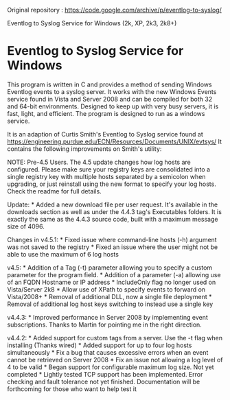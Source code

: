 Original repository : https://code.google.com/archive/p/eventlog-to-syslog/

Eventlog to Syslog Service for Windows (2k, XP, 2k3, 2k8+)

# Eventlog to Syslog Service for Windows

This program is written in C and provides a method of sending Windows Eventlog events to a syslog server. It works with the new Windows Events service found in Vista and Server 2008 and can be compiled for both 32 and 64-bit environments. Designed to keep up with very busy servers, it is fast, light, and efficient. The program is designed to run as a windows service.

It is an adaption of Curtis Smith's Eventlog to Syslog service found at https://engineering.purdue.edu/ECN/Resources/Documents/UNIX/evtsys/
It contains the following improvements on Smith's utility:

NOTE: Pre-4.5 Users. The 4.5 update changes how log hosts are configured. Please make sure your registry keys are consolidated into a single registry key with multiple hosts separated by a semicolon when upgrading, or just reinstall using the new format to specify your log hosts. Check the readme for full details.

Update: * Added a new download file per user request. It's available in the downloads section as well as under the 4.4.3 tag's Executables folders. It is exactly the same as the 4.4.3 source code, built with a maximum message size of 4096.

Changes in v4.5.1: * Fixed issue where command-line hosts (-h) argument was not saved to the registry * Fixed an issue where the user might not be able to use the maximum of 6 log hosts

v4.5: * Addition of a Tag (-t) parameter allowing you to specify a custom parameter for the program field. * Addition of a parameter (-a) allowing use of an FQDN Hostname or IP address * IncludeOnly flag no longer used on Vista/Server 2k8 * Allow use of XPath to specify events to forward on Vista/2008+ * Removal of additional DLL, now a single file deployment * Removal of additional log host keys switching to instead use a single key

v4.4.3: * Improved performance in Server 2008 by implementing event subscriptions. Thanks to Martin for pointing me in the right direction.

v4.4.2: * Added support for custom tags from a server. Use the -t flag when installing (Thanks wired) * Added support for up to four log hosts simultaneously * Fix a bug that causes excessive errors when an event cannot be retrieved on Server 2008 * Fix an issue not allowing a log level of 4 to be valid * Began support for configurable maximum log size. Not yet completed * Lightly tested TCP support has been implemented. Error checking and fault tolerance not yet finished. Documentation will be forthcoming for those who want to help test it
